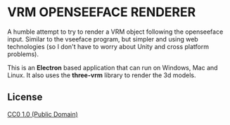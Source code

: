 # VRM OPENSEEFACE RENDERER

A humble attempt to try to render a VRM object following the openseeface input.
Similar to the vseeface program, but simpler and using web technologies (so I don't have to worry about Unity and cross platform problems).

This is an **Electron** based application that can run on Windows, Mac and Linux.
It also uses the **three-vrm** library to render the 3d models.

## License

[CC0 1.0 (Public Domain)](LICENSE.md)

